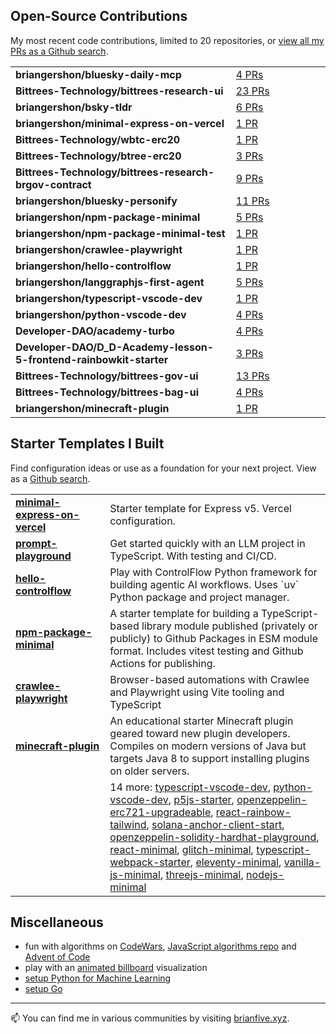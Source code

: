 
## Open-Source Contributions

My most recent code contributions, limited to 20 repositories, or [view all my PRs as a Github search](https://github.com/search?q=is%3Apr+author%3Abriangershon).

<table>
<tr>
        <td width="
        70%">
          <strong>briangershon/bluesky-daily-mcp</strong>
        </td>
        <td width="30%"><a href="https://github.com/briangershon/bluesky-daily-mcp/pulls?q=is%3Apr+is%3Aclosed+author%3Abriangershon">4 PRs</a></td>
      </tr>
<tr>
        <td width="
        70%">
          <strong>Bittrees-Technology/bittrees-research-ui</strong>
        </td>
        <td width="30%"><a href="https://github.com/Bittrees-Technology/bittrees-research-ui/pulls?q=is%3Apr+is%3Aclosed+author%3Abriangershon">23 PRs</a></td>
      </tr>
<tr>
        <td width="
        70%">
          <strong>briangershon/bsky-tldr</strong>
        </td>
        <td width="30%"><a href="https://github.com/briangershon/bsky-tldr/pulls?q=is%3Apr+is%3Aclosed+author%3Abriangershon">6 PRs</a></td>
      </tr>
<tr>
        <td width="
        70%">
          <strong>briangershon/minimal-express-on-vercel</strong>
        </td>
        <td width="30%"><a href="https://github.com/briangershon/minimal-express-on-vercel/pulls?q=is%3Apr+is%3Aclosed+author%3Abriangershon">1 PR</a></td>
      </tr>
<tr>
        <td width="
        70%">
          <strong>Bittrees-Technology/wbtc-erc20</strong>
        </td>
        <td width="30%"><a href="https://github.com/Bittrees-Technology/wbtc-erc20/pulls?q=is%3Apr+is%3Aclosed+author%3Abriangershon">1 PR</a></td>
      </tr>
<tr>
        <td width="
        70%">
          <strong>Bittrees-Technology/btree-erc20</strong>
        </td>
        <td width="30%"><a href="https://github.com/Bittrees-Technology/btree-erc20/pulls?q=is%3Apr+is%3Aclosed+author%3Abriangershon">3 PRs</a></td>
      </tr>
<tr>
        <td width="
        70%">
          <strong>Bittrees-Technology/bittrees-research-brgov-contract</strong>
        </td>
        <td width="30%"><a href="https://github.com/Bittrees-Technology/bittrees-research-brgov-contract/pulls?q=is%3Apr+is%3Aclosed+author%3Abriangershon">9 PRs</a></td>
      </tr>
<tr>
        <td width="
        70%">
          <strong>briangershon/bluesky-personify</strong>
        </td>
        <td width="30%"><a href="https://github.com/briangershon/bluesky-personify/pulls?q=is%3Apr+is%3Aclosed+author%3Abriangershon">11 PRs</a></td>
      </tr>
<tr>
        <td width="
        70%">
          <strong>briangershon/npm-package-minimal</strong>
        </td>
        <td width="30%"><a href="https://github.com/briangershon/npm-package-minimal/pulls?q=is%3Apr+is%3Aclosed+author%3Abriangershon">5 PRs</a></td>
      </tr>
<tr>
        <td width="
        70%">
          <strong>briangershon/npm-package-minimal-test</strong>
        </td>
        <td width="30%"><a href="https://github.com/briangershon/npm-package-minimal-test/pulls?q=is%3Apr+is%3Aclosed+author%3Abriangershon">1 PR</a></td>
      </tr>
<tr>
        <td width="
        70%">
          <strong>briangershon/crawlee-playwright</strong>
        </td>
        <td width="30%"><a href="https://github.com/briangershon/crawlee-playwright/pulls?q=is%3Apr+is%3Aclosed+author%3Abriangershon">1 PR</a></td>
      </tr>
<tr>
        <td width="
        70%">
          <strong>briangershon/hello-controlflow</strong>
        </td>
        <td width="30%"><a href="https://github.com/briangershon/hello-controlflow/pulls?q=is%3Apr+is%3Aclosed+author%3Abriangershon">1 PR</a></td>
      </tr>
<tr>
        <td width="
        70%">
          <strong>briangershon/langgraphjs-first-agent</strong>
        </td>
        <td width="30%"><a href="https://github.com/briangershon/langgraphjs-first-agent/pulls?q=is%3Apr+is%3Aclosed+author%3Abriangershon">5 PRs</a></td>
      </tr>
<tr>
        <td width="
        70%">
          <strong>briangershon/typescript-vscode-dev</strong>
        </td>
        <td width="30%"><a href="https://github.com/briangershon/typescript-vscode-dev/pulls?q=is%3Apr+is%3Aclosed+author%3Abriangershon">1 PR</a></td>
      </tr>
<tr>
        <td width="
        70%">
          <strong>briangershon/python-vscode-dev</strong>
        </td>
        <td width="30%"><a href="https://github.com/briangershon/python-vscode-dev/pulls?q=is%3Apr+is%3Aclosed+author%3Abriangershon">4 PRs</a></td>
      </tr>
<tr>
        <td width="
        70%">
          <strong>Developer-DAO/academy-turbo</strong>
        </td>
        <td width="30%"><a href="https://github.com/Developer-DAO/academy-turbo/pulls?q=is%3Apr+is%3Aclosed+author%3Abriangershon">4 PRs</a></td>
      </tr>
<tr>
        <td width="
        70%">
          <strong>Developer-DAO/D_D-Academy-lesson-5-frontend-rainbowkit-starter</strong>
        </td>
        <td width="30%"><a href="https://github.com/Developer-DAO/D_D-Academy-lesson-5-frontend-rainbowkit-starter/pulls?q=is%3Apr+is%3Aclosed+author%3Abriangershon">3 PRs</a></td>
      </tr>
<tr>
        <td width="
        70%">
          <strong>Bittrees-Technology/bittrees-gov-ui</strong>
        </td>
        <td width="30%"><a href="https://github.com/Bittrees-Technology/bittrees-gov-ui/pulls?q=is%3Apr+is%3Aclosed+author%3Abriangershon">13 PRs</a></td>
      </tr>
<tr>
        <td width="
        70%">
          <strong>Bittrees-Technology/bittrees-bag-ui</strong>
        </td>
        <td width="30%"><a href="https://github.com/Bittrees-Technology/bittrees-bag-ui/pulls?q=is%3Apr+is%3Aclosed+author%3Abriangershon">4 PRs</a></td>
      </tr>
<tr>
        <td width="
        70%">
          <strong>briangershon/minecraft-plugin</strong>
        </td>
        <td width="30%"><a href="https://github.com/briangershon/minecraft-plugin/pulls?q=is%3Apr+is%3Aclosed+author%3Abriangershon">1 PR</a></td>
      </tr>
</table>


## Starter Templates I Built

Find configuration ideas or use as a foundation for your next project. View as a [Github search](https://github.com/search?o=desc&q=topic%3Astarter-template+user%3Abriangershon+is%3Apublic+archived%3Afalse&s=updated&type=Repositories).

<table>
<tr>
        <td width="30%">
          <strong><a href="https://github.com/briangershon/minimal-express-on-vercel">minimal-express-on-vercel</a></strong>
        </td>
        <td width="70%">Starter template for Express v5. Vercel configuration.</td>
      </tr>
<tr>
        <td width="30%">
          <strong><a href="https://github.com/briangershon/prompt-playground">prompt-playground</a></strong>
        </td>
        <td width="70%">Get started quickly with an LLM project in TypeScript. With testing and CI/CD.</td>
      </tr>
<tr>
        <td width="30%">
          <strong><a href="https://github.com/briangershon/hello-controlflow">hello-controlflow</a></strong>
        </td>
        <td width="70%">Play with ControlFlow Python framework for building agentic AI workflows. Uses `uv` Python package and project manager.</td>
      </tr>
<tr>
        <td width="30%">
          <strong><a href="https://github.com/briangershon/npm-package-minimal">npm-package-minimal</a></strong>
        </td>
        <td width="70%">A starter template for building a TypeScript-based library module published (privately or publicly) to Github Packages in ESM module format. Includes vitest testing and Github Actions for publishing.</td>
      </tr>
<tr>
        <td width="30%">
          <strong><a href="https://github.com/briangershon/crawlee-playwright">crawlee-playwright</a></strong>
        </td>
        <td width="70%">Browser-based automations with Crawlee and Playwright using Vite tooling and TypeScript</td>
      </tr>
<tr>
        <td width="30%">
          <strong><a href="https://github.com/briangershon/minecraft-plugin">minecraft-plugin</a></strong>
        </td>
        <td width="70%">An educational starter Minecraft plugin geared toward new plugin developers. Compiles on modern versions of Java but targets Java 8 to support installing plugins on older servers.</td>
      </tr>
<tr><td width="30%">&nbsp;</td><td width="70%">14 more:  <a href="https://github.com/briangershon/typescript-vscode-dev">typescript-vscode-dev</a>, <a href="https://github.com/briangershon/python-vscode-dev">python-vscode-dev</a>, <a href="https://github.com/briangershon/p5js-starter">p5js-starter</a>, <a href="https://github.com/briangershon/openzeppelin-erc721-upgradeable">openzeppelin-erc721-upgradeable</a>, <a href="https://github.com/briangershon/react-rainbow-tailwind">react-rainbow-tailwind</a>, <a href="https://github.com/briangershon/solana-anchor-client-start">solana-anchor-client-start</a>, <a href="https://github.com/briangershon/openzeppelin-solidity-hardhat-playground">openzeppelin-solidity-hardhat-playground</a>, <a href="https://github.com/briangershon/react-minimal">react-minimal</a>, <a href="https://github.com/briangershon/glitch-minimal">glitch-minimal</a>, <a href="https://github.com/briangershon/typescript-webpack-starter">typescript-webpack-starter</a>, <a href="https://github.com/briangershon/eleventy-minimal">eleventy-minimal</a>, <a href="https://github.com/briangershon/vanilla-js-minimal">vanilla-js-minimal</a>, <a href="https://github.com/briangershon/threejs-minimal">threejs-minimal</a>, <a href="https://github.com/briangershon/nodejs-minimal">nodejs-minimal</a></td></tr>
</table>

## Miscellaneous

- fun with algorithms on [CodeWars](https://www.codewars.com/users/briangershon), [JavaScript algorithms repo](https://github.com/briangershon/algorithms-in-javascript) and [Advent of Code](https://adventofcode.com/)
- play with an [animated billboard](https://marbles.briangershon.com/) visualization
- [setup Python for Machine Learning](https://github.com/briangershon/setup-python-for-machine-learning)
- [setup Go](https://github.com/briangershon/setup-go)

---

📫 You can find me in various communities by visiting [brianfive.xyz](https://brianfive.xyz/).

